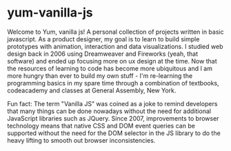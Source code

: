 # yum-vanilla-js
Welcome to Yum, vanilla js! A personal collection of projects written in basic javascript. As a product designer, my goal is to learn to build simple prototypes with animation, interaction and data visualizations. I studied web design back in 2006 using Dreamweaver and Fireworks (yeah, that software) and ended up focusing more on ux design at the time. Now that the resources of learning to code has become more ubiquitous and I am more hungry than ever to build my own stuff - I'm re-learning the programming basics in my spare time through a combination of textbooks, codeacademy and classes at General Assembly, New York.   

Fun fact: The term "Vanilla JS" was coined as a joke to remind developers that many things can be done nowadays without the need for additional JavaScript libraries such as JQuery. Since 2007, improvements to browser technology means that native CSS and DOM event queries can be supported without the need for the DOM selector in the JS library to do the heavy lifting to smooth out browser inconsistencies.  


